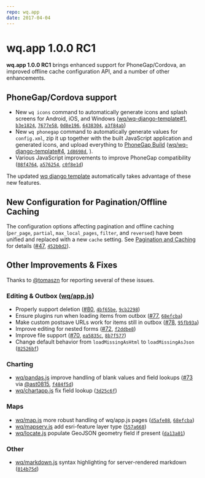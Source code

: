```yaml
---
repo: wq.app
date: 2017-04-04
---
```


# wq.app 1.0.0 RC1

**wq.app 1.0.0 RC1** brings enhanced support for PhoneGap/Cordova, an improved offline cache configuration API, and a number of other enhancements.

## PhoneGap/Cordova support
 * New `wq icons` command to automatically generate icons and splash screens for Android, iOS, and Windows ([wq/wq-django-template#1](https://github.com/wq/wq-django-template/issues/1), [`b3e1824`](https://github.com/wq/wq.app/commit/b3e1824), [`7677e58`](https://github.com/wq/wq.app/commit/7677e58), [`0d8e196`](https://github.com/wq/wq.app/commit/0d8e196), [`6438304`](https://github.com/wq/wq.app/commit/6438304), [`a3f84ab`](https://github.com/wq/wq.app/commit/a3f84ab))
 * New `wq phonegap` command to automatically generate values for `config.xml`, zip it up together with the built JavaScript application and generated icons, and upload everything to [PhoneGap Build](https://build.phonegap.com) ([wq/wq-django-template#4](https://github.com/wq/wq-django-template/issues/4), [`1d8698d`](https://github.com/wq/wq.app/commit/1d8698d), ).
 * Various JavaScript improvements to improve PhoneGap compatibility ([`08f4764`](https://github.com/wq/wq.app/commit/08f4764), [`a576254`](https://github.com/wq/wq.app/commit/a576254), [`c0f8e1d`](https://github.com/wq/wq.app/commit/c0f8e1d))

The updated [wq django template](../wq.create/index.md) automatically takes advantage of these new features.

## New Configuration for Pagination/Offline Caching

The configuration options affecting pagination and offline caching (`per_page`, `partial`, `max_local_pages`, `filter`, and `reversed`) have been unified and replaced with a new `cache` setting.  See [Pagination and Caching](../config.md) for details ([#47](https://github.com/wq/wq.app/issues/47), [`452b0d2`](https://github.com/wq/wq.app/commit/452b0d2)).

## Other Improvements & Fixes
Thanks to [@tomaszn](https://github.com/tomaszn) for reporting several of these issues.

### Editing & Outbox ([wq/app.js])
 * Properly support deletion ([#80](https://github.com/wq/wq.app/issues/80), [`4bf65be`](https://github.com/wq/wq.app/commit/4bf65be), [`9cb2298`](https://github.com/wq/wq.app/commit/9cb2298)) 
 * Ensure plugins run when loading items from outbox ([#77](https://github.com/wq/wq.app/issues/77), [`68efcba`](https://github.com/wq/wq.app/commit/68efcba)) 
 * Make custom postsave URLs work for items still in outbox ([#78](https://github.com/wq/wq.app/issues/78), [`95fb93a`](https://github.com/wq/wq.app/commit/95fb93a))
 * Improve editing for nested forms ([#72](https://github.com/wq/wq.app/issues/72), [`f2ddbe8`](https://github.com/wq/wq.app/commit/f2ddbe8)) 
 * Improve file support ([#70](https://github.com/wq/wq.app/issues/70), [`ea5835c`](https://github.com/wq/wq.app/commit/ea5835c), [`8b7f577`](https://github.com/wq/wq.app/commit/8b7f577))
 * Change default behavior from `loadMissingAsHtml` to `loadMissingAsJson` ([`02526bf`](https://github.com/wq/wq.app/commit/02526bf))

### Charting
 * [wq/pandas.js] improve handling of blank values and field lookups ([#73](https://github.com/wq/wq.app/issues/73) via [@ast0815](https://github.com/ast0815), [`f484f5d`](https://github.com/wq/wq.app/commit/f484f5d))
 * [wq/chartapp.js] fix field lookup ([`3d25c6f`](https://github.com/wq/wq.app/commit/3d25c6f))

### Maps
 * [wq/map.js] more robust handling of wq/app.js pages ([`d5afe08`](https://github.com/wq/wq.app/commit/d5afe08), [`68efcba`](https://github.com/wq/wq.app/commit/68efcba))
 * [wq/mapserv.js] add esri-feature layer type ([`557a668`](https://github.com/wq/wq.app/commit/557a668))
 * [wq/locate.js] populate GeoJSON geometry field if present ([`da13a01`](https://github.com/wq/wq.app/commit/da13a01))

### Other
 * [wq/markdown.js] syntax highlighting for server-rendered markdown ([`014b75d`](https://github.com/wq/wq.app/commit/014b75d))

[wq/app.js]: ../@wq/app.md
[wq/pandas.js]: https://django-rest-pandas.wq.io/@wq/pandas
[wq/chartapp.js]: https://django-rest-pandas.wq.io/@wq/chart
[wq/map.js]: ../@wq/map.md
[wq/mapserv.js]: ../@wq/map.md
[wq/locate.js]: ../inputs/Geo.md
[wq/markdown.js]: https://github.com/wq/wq.markdown
